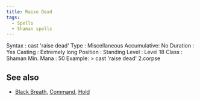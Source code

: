 ```yaml
---
title: Raise Dead
tags:
  - Spells
  - Shaman spells
---
```

Syntax : cast 'raise dead' Type : Miscellaneous Accumulative: No
Duration : Yes Casting : Extremely long Position : Standing Level :
Level 18 Class : Shaman Min. Mana : 50 Example: \> cast 'raise dead'
2.corpse

## See also

- [Black Breath](Black_Breath "wikilink"),
  [Command](Command "wikilink"), [Hold](Hold_Spell "wikilink")
 